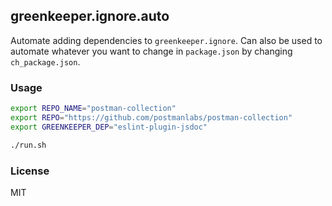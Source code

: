 ## greenkeeper.ignore.auto

Automate adding dependencies to `greenkeeper.ignore`.
Can also be used to automate whatever you want to change in `package.json` by
changing `ch_package.json`.

### Usage
```bash
export REPO_NAME="postman-collection"
export REPO="https://github.com/postmanlabs/postman-collection"
export GREENKEEPER_DEP="eslint-plugin-jsdoc"

./run.sh
```

### License
MIT
